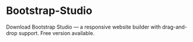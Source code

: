 # Bootstrap-Studio
Download Bootstrap Studio — a responsive website builder with drag-and-drop support. Free version available.
